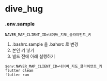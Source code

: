 # dive_hug

### .env.sample
```
NAVER_MAP_CLIENT_ID=네이버_지도_클라이언트_키
```
1. .bashrc.sample 을 .bahsrc 로 변경
2. 본인 키 넣기
3. 빌드 전에 아래 실행하기  
```
$env:NAVER_MAP_CLIENT_ID=네이버_지도_클라이언트_키
flutter clean
flutter run
```